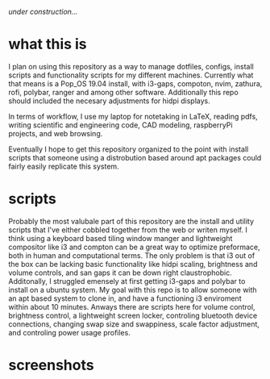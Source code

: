 *under construction...*

# what this is
I plan on using this repository as a way to manage dotfiles, configs, install scripts and functionality scripts for my different machines. Currently what that means is a Pop_OS 19.04 install, with i3-gaps, compoton, nvim, zathura, rofi, polybar, ranger and among other software. Additionally this repo should included the necesary adjustments for hidpi displays.

In terms of workflow, I use my laptop for notetaking in LaTeX, reading pdfs, writing scientific and engineering code, CAD modeling, raspberryPi projects, and web browsing. 

Eventually I hope to get this repository organized to the point with install scripts that someone using a distrobution based around apt packages could fairly easily replicate this system.

# scripts
Probably the most valubale part of this repository are the install and utility scripts that I've either cobbled together from the web or writen myself. I think using a keyboard based tiling window manger and lightweight compositor like i3 and compton can be a great way to optimize preformace, both in human and computational terms. The only problem is that i3 out of the box can be lacking basic functionality like hidpi scaling, brightness and volume controls, and san gaps it can be down right claustrophobic. Additonally, I struggled emensely at first getting i3-gaps and polybar to install on a ubuntu system. My goal with this repo is to allow someone with an apt based system to clone in, and have a functioning i3 enviroment within about 10 minutes. Anways there are scripts here for volume control, brightness control, a lightweight screen locker, controling bluetooth device connections, changing swap size and swappiness, scale factor adjustment, and controling power usage profiles. 

# screenshots
